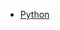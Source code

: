 <!--
 * @Github       : https://github.com/superzhc/BigData-A-Question
 * @Author       : SUPERZHC
 * @CreateDate   : 2020-08-25 16:41:38
 * @LastEditTime : 2020-12-25 17:18:15
 * @Copyright 2020 SUPERZHC
-->
- [Python](Python/latest/README.md)